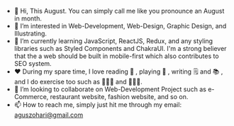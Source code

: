 - 👋 Hi, This August. You can simply call me like you pronounce an August in month.
- 👀 I’m interested in Web-Development, Web-Design, Graphic Design, and Illustrating.
- 🌱 I’m currently learning JavaScript, ReactJS, Redux, and any styling libraries such as Styled Components and ChakraUI. I'm a strong believer that the a web should be built in mobile-first which also contributes to SEO system.
- ❤ During my spare time, I love reading 📖 , playing 🎸 , writing 🗒 and 📚 , and I do exercise too such as 🏋🏻‍♂️ and 🧘🏻‍♂️.
- 💞️ I’m looking to collaborate on Web-Development Project such as e-Commerce, restaurant website, fashion website, and so on.
- 📫 How to reach me, simply just hit me through my email: aguszohari@gmail.com

<!---
augustJH27/augustJH27 is a ✨ special ✨ repository because its `README.md` (this file) appears on your GitHub profile.
You can click the Preview link to take a look at your changes.
--->
